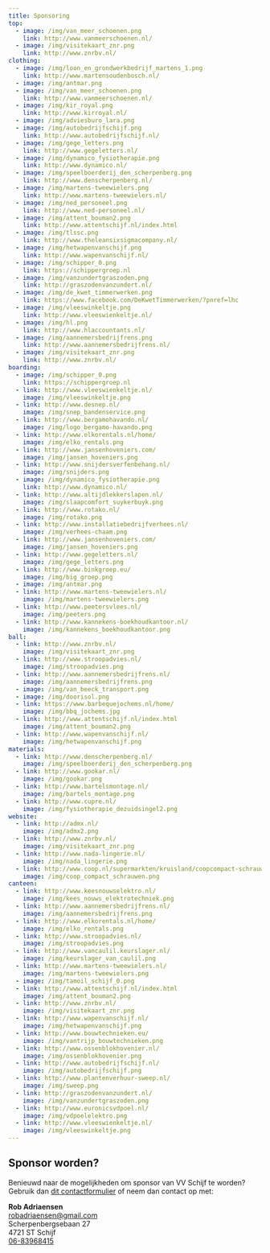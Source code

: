 ```yaml
---
title: Sponsoring
top:
  - image: /img/van_meer_schoenen.png
    link: http://www.vanmeerschoenen.nl/
  - image: /img/visitekaart_znr.png
    link: http://www.znrbv.nl/
clothing:
  - image: /img/loon_en_grondwerkbedrijf_martens_1.png
    link: http://www.martensoudenbosch.nl/
  - image: /img/antmar.png
  - image: /img/van_meer_schoenen.png
    link: http://www.vanmeerschoenen.nl/
  - image: /img/kir_royal.png
    link: http://www.kirroyal.nl/
  - image: /img/adviesburo_lara.png
  - image: /img/autobedrijfschijf.png
    link: http://www.autobedrijfschijf.nl/
  - image: /img/gege_letters.png
    link: http://www.gegeletters.nl/
  - image: /img/dynamico_fysiotherapie.png
    link: http://www.dynamico.nl/
  - image: /img/speelboerderij_den_scherpenberg.png
    link: http://www.denscherpenberg.nl/
  - image: /img/martens-tweewielers.png
    link: http://www.martens-tweewielers.nl/
  - image: /img/ned_personeel.png
    link: http://www.ned-personeel.nl/
  - image: /img/attent_bouman2.png
    link: http://www.attentschijf.nl/index.html
  - image: /img/tlssc.png
    link: http://www.theleansixsigmacompany.nl/
  - image: /img/hetwapenvanschijf.png
    link: http://www.wapenvanschijf.nl/
  - image: /img/schipper_0.png
    link: https://schippergroep.nl
  - image: /img/vanzundertgraszoden.png
    link: http://graszodenvanzundert.nl/
  - image: /img/de_kwet_timmerwerken.png
    link: https://www.facebook.com/DeKwetTimmerwerken/?pnref=lhc
  - image: /img/vleeswinkeltje.png
    link: http://www.vleeswienkeltje.nl/
  - image: /img/hl.png
    link: http://www.hlaccountants.nl/
  - image: /img/aannemersbedrijfrens.png
    link: http://www.aannemersbedrijfrens.nl/
  - image: /img/visitekaart_znr.png
    link: http://www.znrbv.nl/
boarding:
  - image: /img/schipper_0.png
    link: https://schippergroep.nl
  - link: http://www.vleeswienkeltje.nl/
    image: /img/vleeswinkeltje.png
  - link: http://www.desnep.nl/
    image: /img/snep_bandenservice.png
  - link: http://www.bergamohavando.nl/
    image: /img/logo_bergamo-havando.png
  - link: http://www.elkorentals.nl/home/
    image: /img/elko_rentals.png
  - link: http://www.jansenhoveniers.com/
    image: /img/jansen_hoveniers.png
  - link: http://www.snijdersverfenbehang.nl/
    image: /img/snijders.png
  - image: /img/dynamico_fysiotherapie.png
    link: http://www.dynamico.nl/
  - link: http://www.altijdlekkerslapen.nl/
    image: /img/slaapcomfort_suykerbuyk.png
  - link: http://www.rotako.nl/
    image: /img/rotako.png
  - link: http://www.installatiebedrijfverhees.nl/
    image: /img/verhees-chaam.png
  - link: http://www.jansenhoveniers.com/
    image: /img/jansen_hoveniers.png
  - link: http://www.gegeletters.nl/
    image: /img/gege_letters.png
  - link: http://www.binkgroep.eu/
    image: /img/big_groep.png
  - image: /img/antmar.png
  - link: http://www.martens-tweewielers.nl/
    image: /img/martens-tweewielers.png
  - link: http://www.peetersvlees.nl/
    image: /img/peeters.png
  - link: http://www.kannekens-boekhoudkantoor.nl/
    image: /img/kannekens_boekhoudkantoor.png
ball:
  - link: http://www.znrbv.nl/
    image: /img/visitekaart_znr.png
  - link: http://www.stroopadvies.nl/
    image: /img/stroopadvies.png
  - link: http://www.aannemersbedrijfrens.nl/
    image: /img/aannemersbedrijfrens.png
  - image: /img/van_beeck_transport.png
  - image: /img/doorisol.png
  - link: https://www.barbequejochems.nl/home/
    image: /img/bbq_jochems.jpg
  - link: http://www.attentschijf.nl/index.html
    image: /img/attent_bouman2.png
  - link: http://www.wapenvanschijf.nl/
    image: /img/hetwapenvanschijf.png
materials:
  - link: http://www.denscherpenberg.nl/
    image: /img/speelboerderij_den_scherpenberg.png
  - link: http://www.gookar.nl/
    image: /img/gookar.png
  - link: http://www.bartelsmontage.nl/
    image: /img/bartels_montage.png
  - link: http://www.cupre.nl/
    image: /img/fysiotherapie_dezuidsingel2.png
website:
  - link: http://admx.nl/
    image: /img/admx2.png
  - link: http://www.znrbv.nl/
    image: /img/visitekaart_znr.png
  - link: http://www.nada-lingerie.nl/
    image: /img/nada_lingerie.png
  - link: http://www.coop.nl/supermarkten/kruisland/coopcompact-schrauwen-/
    image: /img/coop_compact_schrauwen.png
canteen:
  - link: http://www.keesnouwselektro.nl/
    image: /img/kees_nouws_elektrotechniek.png
  - link: http://www.aannemersbedrijfrens.nl/
    image: /img/aannemersbedrijfrens.png
  - link: http://www.elkorentals.nl/home/
    image: /img/elko_rentals.png
  - link: http://www.stroopadvies.nl/
    image: /img/stroopadvies.png
  - link: http://www.vancaulil.keurslager.nl/
    image: /img/keurslager_van_caulil.png
  - link: http://www.martens-tweewielers.nl/
    image: /img/martens-tweewielers.png
  - image: /img/tamoil_schijf_0.png
  - link: http://www.attentschijf.nl/index.html
    image: /img/attent_bouman2.png
  - link: http://www.znrbv.nl/
    image: /img/visitekaart_znr.png
  - link: http://www.wapenvanschijf.nl/
    image: /img/hetwapenvanschijf.png
  - link: http://www.bouwtechnieken.eu/
    image: /img/vantrijp_bouwtechnieken.png
  - link: http://www.ossenblokhovenier.nl/
    image: /img/ossenblokhovenier.png
  - link: http://www.autobedrijfschijf.nl/
    image: /img/autobedrijfschijf.png
  - link: http://www.plantenverhuur-sweep.nl/
    image: /img/sweep.png
  - link: http://graszodenvanzundert.nl/
    image: /img/vanzundertgraszoden.png
  - link: http://www.euronicsvdpoel.nl/
    image: /img/vdpoelelektro.png
  - link: http://www.vleeswienkeltje.nl/
    image: /img/vleeswinkeltje.png
---
```

## Sponsor worden?
Benieuwd naar de mogelijkheden om sponsor van VV Schijf te worden? Gebruik dan [dit contactformulier](#form) of neem dan contact op met:

**Rob Adriaensen**\
[robadriaensen@gmail.com](mailto:robadriaensen@gmail.com)\
Scherpenbergsebaan 27\
4721 ST Schijf\
[06-83968415](tel:+31683968415)
